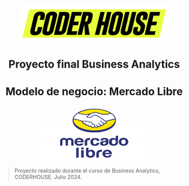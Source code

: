 <p align='center'> <img src="Img\logos_coderhouse.png" width="400" height="100" ><p>

# <h1 align= center> **Proyecto final Business Analytics** </h1>

# <h1 align= center> **Modelo de negocio: Mercado Libre** </h1>

<p align='center'> <img src="Img\logo_mercadolibre.png" width="300" height="150" ><p>

> Proyecto realizado durante el curso de Business Analytics, CODERHOUSE. Julio 2024.
